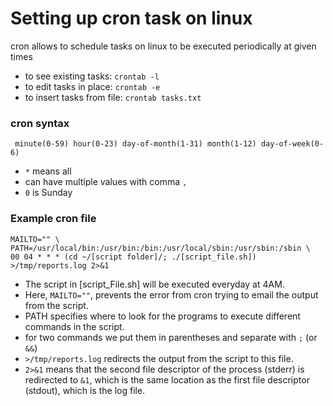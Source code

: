 # Setting up cron task on linux
cron allows to schedule tasks on linux to be executed periodically at given times

* to see existing tasks: `crontab -l`
* to edit tasks in place: `crontab -e`
* to insert tasks from file: `crontab tasks.txt`

### cron syntax
` minute(0-59) hour(0-23) day-of-month(1-31) month(1-12) day-of-week(0-6)`

 - `*` means all
 - can have multiple values with comma `,`
 - `0` is Sunday

### Example cron file
```
MAILTO="" \
PATH=/usr/local/bin:/usr/bin:/bin:/usr/local/sbin:/usr/sbin:/sbin \
00 04 * * * (cd ~/[script folder]/; ./[script_file.sh]) >/tmp/reports.log 2>&1
```

 - The script in [script_File.sh] will be executed everyday at 4AM.
 - Here, `MAILTO=""`, prevents the error from cron trying to email the output from
the script.
 - PATH specifies where to look for the programs to execute different commands in the script.
 - for two commands we put them in parentheses and separate with `;` (or `&&`)
 - `>/tmp/reports.log` redirects the output from the script to this file.
 - `2>&1` means that the second file descriptor of the process (stderr) is redirected to
 `&1`, which is the same location as the first file descriptor (stdout), which is the log file.
